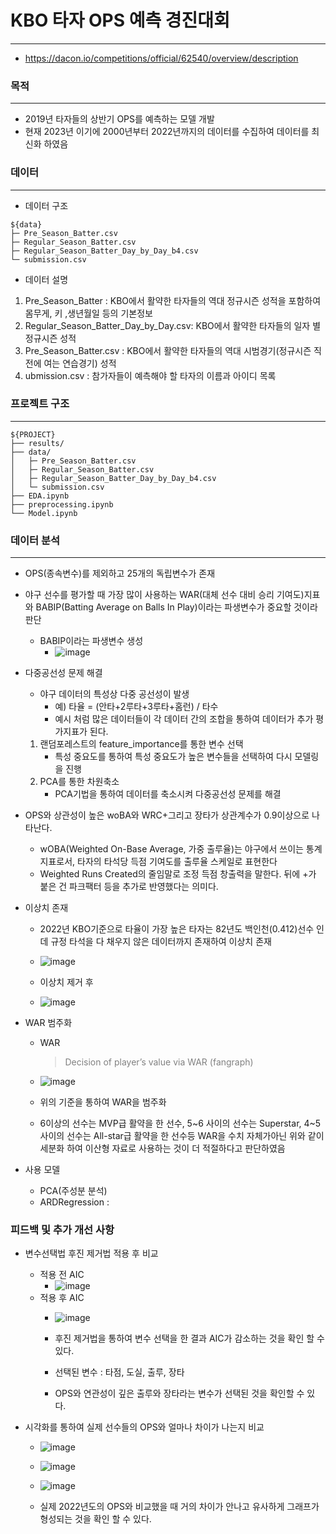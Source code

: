 # KBO 타자 OPS 예측 경진대회
---
- https://dacon.io/competitions/official/62540/overview/description


### 목적
---
- 2019년 타자들의 상반기 OPS를 예측하는 모델 개발
- 현재 2023년 이기에 2000년부터 2022년까지의 데이터를 수집하여 데이터를 최신화 하였음

### 데이터 
---
- 데이터 구조
```
${data}
├─ Pre_Season_Batter.csv
├─ Regular_Season_Batter.csv
├─ Regular_Season_Batter_Day_by_Day_b4.csv
└─ submission.csv
```

- 데이터 설명
1. Pre_Season_Batter : KBO에서 활약한 타자들의 역대 정규시즌 성적을 포함하여 몸무게, 키 ,생년월일 등의 기본정보
2. Regular_Season_Batter_Day_by_Day.csv: KBO에서 활약한 타자들의 일자 별 정규시즌 성적
3. Pre_Season_Batter.csv : KBO에서 활약한 타자들의 역대 시범경기(정규시즌 직전에 여는 연습경기) 성적
4. ubmission.csv : 참가자들이 예측해야 할 타자의 이름과 아이디 목록

### 프로젝트 구조
---
```
${PROJECT}
├── results/
├── data/
│   ├─ Pre_Season_Batter.csv
│   ├─ Regular_Season_Batter.csv
│   ├─ Regular_Season_Batter_Day_by_Day_b4.csv
│   └─ submission.csv
├── EDA.ipynb
├── preprocessing.ipynb
└── Model.ipynb
```

### 데이터 분석

- - -

- OPS(종속변수)를 제외하고 25개의 독립변수가 존재

- 야구 선수를 평가할 때 가장 많이 사용하는 WAR(대체 선수 대비 승리 기여도)지표와 BABIP(Batting Average on Balls In Play)이라는 파생변수가 중요할 것이라 판단
  - BABIP이라는 파생변수 생성
    - ![image](https://user-images.githubusercontent.com/110336043/223058799-2641ca71-0857-442e-b945-6e8bd0a68f04.png)

- 다중공선성 문제 해결
   - 야구 데이터의 특성상 다중 공선성이 발생
     - 예) 타율 = (안타+2루타+3루타+홈런) / 타수
     - 예시 처럼 많은 데이터들이 각 데이터 간의 조합을 통하여 데이터가 추가 평가지표가 된다.
     
  1. 랜덤포레스트의 feature_importance를 통한 변수 선택
      - 특성 중요도를 통하여 특성 중요도가 높은 변수들을 선택하여 다시 모델링을 진행
  2. PCA를 통한 차원축소
      - PCA기법을 통하여 데이터를 축소시켜 다중공선성 문제를 해결

- OPS와 상관성이 높은 woBA와 WRC+그리고 장타가 상관계수가 0.9이상으로 나타난다.

  - wOBA(Weighted On-Base Average, 가중 출루율)는 야구에서 쓰이는 통계 지표로서, 타자의 타석당 득점 기여도를 출루율 스케일로 표현한다
  - Weighted Runs Created의 줄임말로 조정 득점 창출력을 말한다. 뒤에 +가 붙은 건 파크팩터 등을 추가로 반영했다는 의미다.

- 이상치 존재
  - 2022년 KBO기준으로 타율이 가장 높은 타자는 82년도 백인천(0.412)선수 인데 규정 타석을 다 채우지 않은 데이터까지 존재하여 이상치 존재
  - ![image](https://user-images.githubusercontent.com/110336043/223059976-b11893d6-7405-40ca-8118-b7bded73405b.png)
  
  - 이상치 제거 후
  - ![image](https://user-images.githubusercontent.com/110336043/223060183-91c81276-cbf9-4122-a47b-5d63b9f50080.png)

- WAR 범주화
  - WAR
    > <span style="color: Grey">Decision of player’s value via WAR (fangraph)</span>
  - ![image](https://user-images.githubusercontent.com/110336043/223062090-ce868fba-b061-4376-8d2c-22d362d681c5.png)
  
  - 위의 기준을 통하여 WAR을 범주화
  - 6이상의 선수는 MVP급 활약을 한 선수, 5\~6 사이의 선수는 Superstar, 4\~5 사이의 선수는 All-star급 활약을 한 선수등 WAR을 수치 자체가아닌 위와 같이 세분화 하여 이산형 자료로 사용하는 것이 더 적절하다고 판단하였음

- 사용 모델

  - PCA(주성분 분석)
  - ARDRegression : 
  
### 피드백 및 추가 개선 사항

- 변수선택법 후진 제거법 적용 후 비교
  - 적용 전 AIC
    - ![image](https://user-images.githubusercontent.com/110336043/223401422-d5b5e188-b772-4e79-958e-19b5c06dea00.png)
  - 적용 후 AIC
    - ![image](https://user-images.githubusercontent.com/110336043/223401512-97008b5b-c7be-4520-93b5-8d9a1831752e.png)
    
    - 후진 제거법을 통하여 변수 선택을 한 결과 AIC가 감소하는 것을 확인 할 수 있다.
    - 선택된 변수 : 타점, 도실, 출루, 장타
    - OPS와 연관성이 깊은 출루와 장타라는 변수가 선택된 것을 확인할 수 있다.


- 시각화를 통하여 실제 선수들의 OPS와 얼마나 차이가 나는지 비교
  - ![image](https://user-images.githubusercontent.com/110336043/223401615-8374d2a6-c2b1-4597-9b54-4f982ebdc4f8.png)

  - ![image](https://user-images.githubusercontent.com/110336043/223401585-35f7aba0-d781-4177-9b45-4b7393c14768.png)
  
  - ![image](https://user-images.githubusercontent.com/110336043/223401740-c494d553-9709-4b5e-ad9a-7fced489c761.png)
  
  - 실제 2022년도의 OPS와 비교했을 때 거의 차이가 안나고 유사하게 그래프가 형성되는 것을 확인 할 수 있다.

